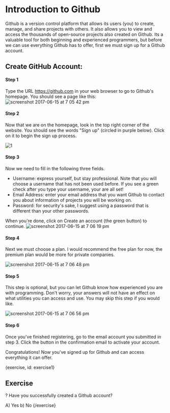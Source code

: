 
# Introduction to Github 

Github is a version control platform that allows its users (you) to create, manage, and share projects with others.  It also allows you to view and access the thousands of open-source projects also created on Github.  Its a valuable tool for both beginning and experienced programmers, but before we can use everything Github has to offer, first we must sign up for a Github account.

## Create GitHub Account:
#### Step 1
Type the URL <https://github.com> in your web browser to go to Github's homepage. You should see a page like this:
![screenshot 2017-06-15 at 7 05 42 pm](./img/00_createaccount/00.png)

#### Step 2 
Now that we are on the homepage, look in the top right corner of the website.  You should see the words "Sign up" (circled in purple below).  Click on it to begin the sign up process.

![1](./img/00_createaccount/01.png)

#### Step 3
Now we need to fill in the following three fields. 

* Username:  express yourself, but stay professional. Note that you will choose a username that has not been used before. If you see a green check after you type your username, your are all set!
* Email Address:  enter your email address that you want Github to contact you about information of projects you will be working on.  
* Password:  for security's sake, I suggest using a password that is different than your other passwords. 

When you're done, click on Create an account (the green button) to continue.
![screenshot 2017-06-15 at 7 06 19 pm](./img/00_createaccount/02.png)

#### Step 4
Next we must choose a plan.  I would recommend the free plan for now, the premium plan would be more for private companies.

![screenshot 2017-06-15 at 7 06 48 pm](./img/00_createaccount/03.png)

#### Step 5
This step is optional, but you can let Github know how experienced you are with programming.  Don't worry, your answers will not have an effect on what utilities you can access and use.  You may skip this step if you would like.

![screenshot 2017-06-15 at 7 06 56 pm](./img/00_createaccount/04.png)

#### Step 6
Once you've finished registering, go to the email account you submitted in step 3.  Click the button in the confirmation email to activate your account.

Congratulations! Now you've signed up for Github and can access everything it can offer.  

{exercise, id: exercise1}
## Exercise
? Have you successfully created a Github account?

A) Yes
b) No
{/exercise}
